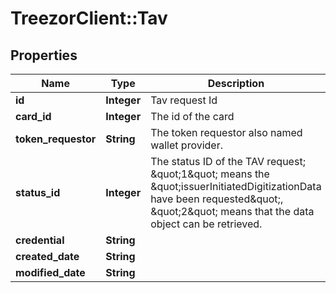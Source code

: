 # TreezorClient::Tav

## Properties
Name | Type | Description | Notes
------------ | ------------- | ------------- | -------------
**id** | **Integer** | Tav request Id | [optional] 
**card_id** | **Integer** | The id of the card | [optional] 
**token_requestor** | **String** | The token requestor also named wallet provider. | [optional] 
**status_id** | **Integer** | The status ID of the TAV request; \&quot;1\&quot; means the \&quot;issuerInitiatedDigitizationData have been requested\&quot;, \&quot;2\&quot; means that the data object can be retrieved. | [optional] 
**credential** | **String** |  | [optional] 
**created_date** | **String** |  | [optional] 
**modified_date** | **String** |  | [optional] 


